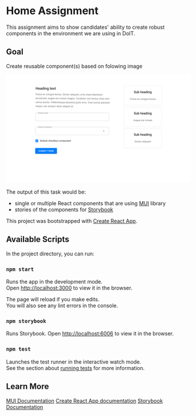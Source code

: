 # Home Assignment

This assignment aims to show candidates' ability to create robust components in the environment we are using in DoIT.

## Goal
Create reusable component(s) based on folowing image

![task](/ux-developer-task.png)

The output of this task would be:

- single or multiple React components that are using [MUI](https://mui.com) library
- stories of the components for [Storybook](https://storybook.js.org)

This project was bootstrapped with [Create React App](https://github.com/facebook/create-react-app).

## Available Scripts

In the project directory, you can run:

### `npm start`

Runs the app in the development mode.\
Open [http://localhost:3000](http://localhost:3000) to view it in the browser.

The page will reload if you make edits.\
You will also see any lint errors in the console.

### `npm storybook`

Runs Storybook. Open [http://localhost:6006](http://localhost:6006) to view it in the browser.

### `npm test`

Launches the test runner in the interactive watch mode.\
See the section about [running tests](https://facebook.github.io/create-react-app/docs/running-tests) for more information.


## Learn More

[MUI Documentation](https://mui.com/material-ui/getting-started/usage/)
[Create React App documentation](https://facebook.github.io/create-react-app/docs/getting-started)
[Storybook Documentation](https://storybook.js.org/docs/react/writing-stories/introduction)

